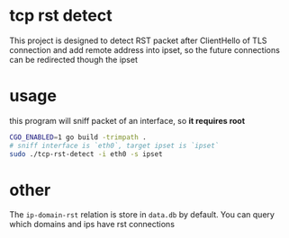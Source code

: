 # tcp rst detect

This project is designed to detect RST packet after ClientHello of TLS connection and add remote address into ipset,
so the future connections can be redirected though the ipset

# usage

this program will sniff packet of an interface, so **it requires root**

```bash
CGO_ENABLED=1 go build -trimpath .
# sniff interface is `eth0`, target ipset is `ipset`
sudo ./tcp-rst-detect -i eth0 -s ipset
```

# other

The `ip-domain-rst` relation is store in `data.db` by default. You can query which domains and ips have rst connections
